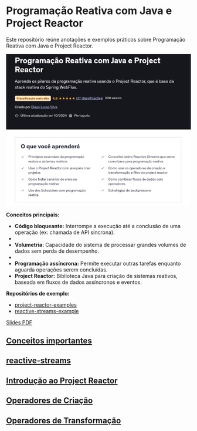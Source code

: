 # Programação Reativa com Java e Project Reactor

Este repositório reúne anotações e exemplos práticos sobre Programação Reativa com Java e Project Reactor.

![Exemplo](image.png)

**Conceitos principais:**

- **Código bloqueante:** Interrompe a execução até a conclusão de uma operação (ex: chamada de API síncrona).
-
- **Volumetria:** Capacidade do sistema de processar grandes volumes de dados sem perda de desempenho.
-
- **Programação assíncrona:** Permite executar outras tarefas enquanto aguarda operações serem concluídas.
- **Project Reactor:** Biblioteca Java para criação de sistemas reativos, baseada em fluxos de dados assíncronos e eventos.

**Repositórios de exemplo:**

- [project-reactor-examples](https://github.com/diegolucasilva/project-reactor-examples)
- [reactive-streams-example](https://github.com/diegolucasilva/reactive-streams-example)

[Slides PDF](./projeto-reactor.pdf)

## [Conceitos importantes](./02-conceitos.md)

## [reactive-streams](./03-reactive-streams.md)

## [Introdução ao Project Reactor](./04-introducao-project-reactor.md)

## [Operadores de Criação](./05-operadores_de_criacao.md)

## [Operadores de Transformação](./06-operadores.md)
